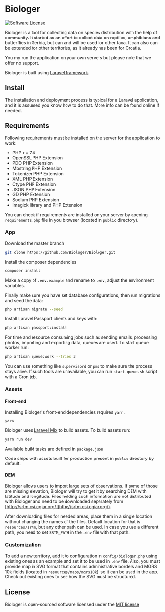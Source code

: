 # Biologer

[![Software License](https://img.shields.io/badge/license-MIT-brightgreen.svg?style=flat-square)](LICENSE)

Biologer is a tool for collecting data on species distribution with the help of community. It started as an effort to collect data on reptiles, amphibians and butterflies in Serbia, but can and will be used for other taxa. It can also can be extended for other territories, as it already has been for Croatia.

You my run the application on your own servers but please note that we offer no support.

Biologer is built using [Laravel framework](https://laravel.com).

## Install

The installation and deployment process is typical for a Laravel application, and it is assumed you know how to do that. More info can be found online if needed.

## Requirements

Following requirements must be installed on the server for the application to work:

- PHP >= 7.4
- OpenSSL PHP Extension
- PDO PHP Extension
- Mbstring PHP Extension
- Tokenizer PHP Extension
- XML PHP Extension
- Ctype PHP Extension
- JSON PHP Extension
- GD PHP Extension
- Sodium PHP Extension
- Imagick library and PHP Extension

You can check if requirements are installed on your server by opening `requirements.php` file in you browser (located in `public` directory).

### App

Download the master branch

```bash
git clone https://github.com/Biologer/Biologer.git
```

Install the composer dependencies

```bash
composer install
```

Make a copy of `.env.example` and rename to `.env`, adjust the environment variables.

Finally make sure you have set database configurations, then run migrations and seed the data:

```bash
php artisan migrate --seed
```

Install Laravel Passport clients and keys with:

```bash
php artisan passport:install
```

For time and resource consuming jobs such as sending emails, processing photos, importing and exporting data, queues are used. To start queue worker run:

```bash
php artisan queue:work --tries 3
```

You can use something like `supervisord` or `pm2` to make sure the process stays alive. If such tools are unavailable, you can run `start-queue.sh` script with a Cron job.

### Assets

#### Front-end

Installing Biologer's front-end dependencies requires `yarn`.

```
yarn
```

Biologer uses [Laravel Mix](https://laravel.com/docs/mix) to build assets.
To build assets run:

```bash
yarn run dev
```

Available build tasks are defined in `package.json`

Code ships with assets built for production present in `public` directory by default.

#### DEM

Biologer allows users to import large sets of observations. If some of those are missing elevation, Biologer will try to get it by searching DEM with latitude and longitude. Files holding such information are not distributed with Biologer and need to be downloaded separately from [http://srtm.csi.cgiar.org/](http://srtm.csi.cgiar.org/).

After downloading files for needed areas, place them in a single location without changing the names of the files. Default location for that is `resources/srtm`, but any other path can be used. In case you use a different path, you need to set `SRTM_PATH` in the `.env` file with that path.

### Customization

To add a new territory, add it to configuration in `config/biologer.php` using existing ones as an example and set it to be used in `.env` file. Also, you must provide map in SVG format that contains administrative borders and MGRS 10k fields (located in `resources/maps/mgrs10k`), so it can be used in the app. Check out existing ones to see how the SVG must be structured.

## License

Biologer is open-sourced software licensed under the [MIT license](http://opensource.org/licenses/MIT)

